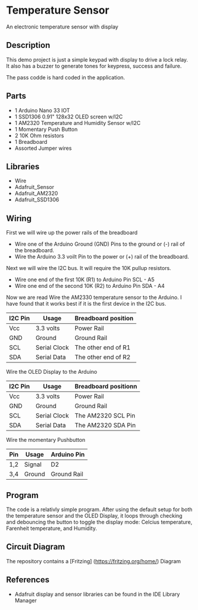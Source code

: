 # Temperature Sensor
An electronic temperature sensor with display

## Description 
This demo project is just a simple keypad with display to drive a lock relay.  It also has
a buzzer to generate tones for keypress, success and failure.

The pass codde is hard coded in the application.

## Parts 
- 1 Arduino Nano 33 IOT
- 1 SSD1306 0.91" 128x32 OLED screen w/I2C
- 1 AM2320 Temperature and Humidity Sensor w/I2C
- 1 Momentary Push Button
- 2 10K Ohm resistors
- 1 Breadboard
- Assorted Jumper wires

## Libraries
- Wire
- Adafruit_Sensor
- Adafruit_AM2320
- Adafruit_SSD1306

## Wiring
First we will wire up the power rails of the breadboard
- Wire one of the Arduino Ground (GND) Pins to the ground or (-) rail of the breadboard.
- Wire the Arduino 3.3 voilt Pin to the power or (+) rail of the breadboard.

Next  we will wire the I2C bus.  It will require the 10K pullup resistors.
- Wire one end of the first 10K (R1) to Arduino Pin SCL - A5
- Wire one end of the second 10K (R2) to Arduino Pin SDA - A4

Now we are read
Wire the AM2330 temperature sensor to the Arduino.  I have found that it works best if it is the first device in the I2C bus.

| I2C Pin | Usage | Breadboard position |
| ------- | ----- | ----------- |
| Vcc | 3.3 volts | Power Rail
| GND | Ground | Ground Rail |
| SCL | Serial Clock | The other end of R1 |
| SDA | Serial Data | The other end of R2 |

Wire the OLED Display to the Arduino

| I2C Pin | Usage | Breadboard positionn |
| ------- | ----- | ----------- |
| Vcc | 3.3 volts | Power Rail
| GND | Ground | Ground Rail |
| SCL | Serial Clock | The AM2320 SCL Pin |
| SDA | Serial Data | The AM2320 SDA Pin |

Wire the momentary Pushbutton

| Pin | Usage | Arduino Pin |
| ------- | ----- | ----------- |
| 1,2 | Signal | D2 |
| 3,4 | Ground | Ground Rail |

## Program
The code is a relativly simple program.  After using the default setup for both the temperature sensor and the OLED Display, it loops through checking and debouncing the button to toggle the display mode: Celcius temperature, Farenheit temperature, and Humidity.

## Circuit Diagram
The repository contains a [Fritzing] (https://fritzing.org/home/) Diagram

## References
- Adafruit display and sensor libraries can be found in the IDE Library Manager

